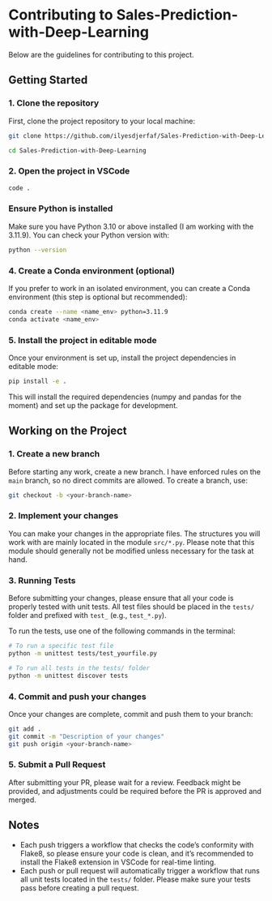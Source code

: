 # Contributing to Sales-Prediction-with-Deep-Learning

Below are the guidelines for contributing to this project.

## Getting Started

### 1. Clone the repository

First, clone the project repository to your local machine:

```bash
git clone https://github.com/ilyesdjerfaf/Sales-Prediction-with-Deep-Learning

cd Sales-Prediction-with-Deep-Learning
```

### 2. Open the project in VSCode

```bash
code .
```

### Ensure Python is installed

Make sure you have Python 3.10 or above installed (I am working with the 3.11.9). You can check your Python version with:

```bash
python --version
```

### 4. Create a Conda environment (optional)

If you prefer to work in an isolated environment, you can create a Conda environment (this step is optional but recommended):

```bash
conda create --name <name_env> python=3.11.9
conda activate <name_env>
```

### 5. Install the project in editable mode

Once your environment is set up, install the project dependencies in editable mode:

```bash
pip install -e .
```

This will install the required dependencies (numpy and pandas for the moment) and set up the package for development.

## Working on the Project

### 1. Create a new branch

Before starting any work, create a new branch. I have enforced rules on the `main` branch, so no direct commits are allowed. To create a branch, use:

```bash
git checkout -b <your-branch-name>
```

### 2. Implement your changes

You can make your changes in the appropriate files. The structures you will work with are mainly located in the module `src/*.py`. Please note that this module should generally not be modified unless necessary for the task at hand.

### 3. Running Tests

Before submitting your changes, please ensure that all your code is properly tested with unit tests. All test files should be placed in the `tests/` folder and prefixed with `test_` (e.g., `test_*.py`).

To run the tests, use one of the following commands in the terminal:

```bash
# To run a specific test file
python -m unittest tests/test_yourfile.py

# To run all tests in the tests/ folder
python -m unittest discover tests
```

### 4. Commit and push your changes

Once your changes are complete, commit and push them to your branch:

```bash
git add .
git commit -m "Description of your changes"
git push origin <your-branch-name>
```

### 5. Submit a Pull Request

After submitting your PR, please wait for a review. Feedback might be provided, and adjustments could be required before the PR is approved and merged.

## Notes

- Each push triggers a workflow that checks the code’s conformity with Flake8, so please ensure your code is clean, and it’s recommended to install the Flake8 extension in VSCode for real-time linting.
- Each push or pull request will automatically trigger a workflow that runs all unit tests located in the `tests/` folder. Please make sure your tests pass before creating a pull request.
